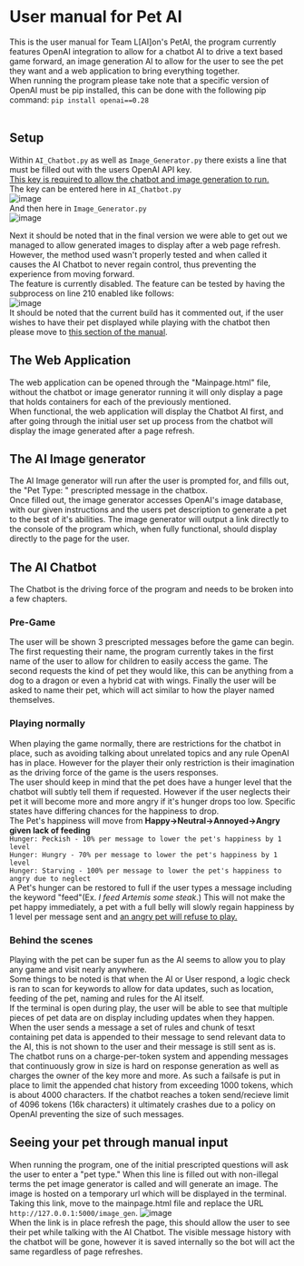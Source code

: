 # User manual for Pet AI
This is the user manual for Team L[AI]on's PetAI, the program currently features OpenAI integration to allow for a chatbot AI to drive a text based game forward, an image generation AI to allow for the user to see the pet they want and a web application to bring everything together.<br>
When running the program please take note that a specific version of OpenAI must be pip installed, this can be done with the following pip command: `pip install openai==0.28`<br>
<br>
## Setup
Within `AI_Chatbot.py` as well as `Image_Generator.py` there exists a line that must be filled out with the users OpenAI API key. 
<br><ins>This key is required to allow the chatbot and image generation to run.</ins>
<br>The key can be entered here in `AI_Chatbot.py`<br>
![image](https://github.com/Dillon-G/CSC-490-FinalProject/assets/111513711/11170fe3-7064-4b41-b89b-75ca85d2ca54)
<br>And then here in `Image_Generator.py`<br>
![image](https://github.com/Dillon-G/CSC-490-FinalProject/assets/111513711/b1401560-c08a-4010-af7f-1ce10dc88e75)

Next it should be noted that in the final version we were able to get out we managed to allow generated images to display after a web page refresh. However, the method used wasn't properly tested and when called it causes the AI Chatbot to never regain control, thus preventing the experience from moving forward.
<br>The feature is currently disabled. The feature can be tested by having the subprocess on line 210 enabled like follows:<br>![image](https://github.com/Dillon-G/CSC-490-FinalProject/assets/111513711/ca4cb318-bb51-4091-b16c-d8408036fe5e)
<br>It should be noted that the current build has it commented out, if the user wishes to have their pet displayed while playing with the chatbot then please move to [this section of the manual](#pet-setup).

## The Web Application
The web application can be opened through the "Mainpage.html" file, without the chatbot or image generator running it will only display a page that holds containers for each of the previously mentioned.<br>
When functional, the web application will display the Chatbot AI first, and after going through the initial user set up process from the chatbot will display the image generated after a page refresh.<br>

## The AI Image generator
The AI Image generator will run after the user is prompted for, and fills out, the "Pet Type: " prescripted message in the chatbox.
<br> Once filled out, the image generator accesses OpenAI's image database, with our given instructions and the users pet description to generate a pet to the best of it's abilities. The image generator will output a link directly to the console of the program which, when fully functional, should display directly to the page for the user.
## The AI Chatbot
The Chatbot is the driving force of the program and needs to be broken into a few chapters.
### Pre-Game
The user will be shown 3 prescripted messages before the game can begin. The first requesting their name, the program currently takes in the first name of the user to allow for children to easily access the game. The second requests the kind of pet they would like, this can be anything from a dog to a dragon or even a hybrid cat with wings. Finally the user will be asked to name their pet, which will act similar to how the player named themselves. 
<br>
### Playing normally
When playing the game normally, there are restrictions for the chatbot in place, such as avoiding talking about unrelated topics and any rule OpenAI has in place. However for the player their only restriction is their imagination as the driving force of the game is the users responses.<br>
The user should keep in mind that the pet does have a hunger level that the chatbot will subtly tell them if requested. However if the user neglects their pet it will become more and more angry if it's hunger drops too low. Specific states have differing chances for the happiness to drop.
<br> The Pet's happiness will move from **Happy->Neutral->Annoyed->Angry given lack of feeding**
<br>`Hunger: Peckish - 10% per message to lower the pet's happiness by 1 level`
<br>`Hunger: Hungry - 70% per message to lower the pet's happiness by 1 level`
<br>`Hunger: Starving - 100% per message to lower the pet's happiness to angry due to neglect`
<br>A Pet's hunger can be restored to full if the user types a message including the keyword "feed"(Ex. _I feed Artemis some steak_.) This will not make the pet happy immediately, a pet with a full belly will slowly regain happiness by 1 level per message sent and <ins>an angry pet will refuse to play.</ins>
### Behind the scenes
Playing with the pet can be super fun as the AI seems to allow you to play any game and visit nearly anywhere.
<br>Some things to be noted is that when the AI or User respond, a logic check is ran to scan for keywords to allow for data updates, such as location, feeding of the pet, naming and rules for the AI itself.
<br>If the terminal is open during play, the user will be able to see that multiple pieces of pet data are on display including updates when they happen.
<br>When the user sends a message a set of rules and chunk of tesxt containing pet data is appended to their message to send relevant data to the AI, this is not shown to the user and their message is still sent as is.
<br>The chatbot runs on a charge-per-token system and appending messages that continuously grow in size is hard on response generation as well as charges the owner of the key more and more. As such a failsafe is put in place to limit the appended chat history from exceeding 1000 tokens, which is about 4000 characters. If the chatbot reaches a token send/recieve limit of 4096 tokens (16k characters) it ultimately crashes due to a policy on OpenAI preventing the size of such messages.
<a id="pet-setup"></a>
## Seeing your pet through manual input
When running the program, one of the initial prescripted questions will ask the user to enter a "pet type." When this line is filled out with non-illegal terms the pet image generator is called and will generate an image. The image is hosted on a temporary url which will be displayed in the terminal.<br>
Taking this link, move to the mainpage.html file and replace the URL `http://127.0.0.1:5000/image_gen`.
![image](https://github.com/Dillon-G/CSC-490-FinalProject/assets/111513711/21c4ac0c-a518-41b7-ac93-b447c3f1f7d5)
<br> When the link is in place refresh the page, this should allow the user to see their pet while talking with the AI Chatbot. The visible message history with the chatbot will be gone, however it is saved internally so the bot will act the same regardless of page refreshes.
